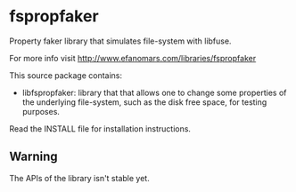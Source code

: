 fspropfaker
===========

Property faker library that simulates file-system with libfuse.

For more info visit http://www.efanomars.com/libraries/fspropfaker

This source package contains:

- libfspropfaker:
    library that that allows one to change some properties of the underlying
    file-system, such as the disk free space, for testing purposes.


Read the INSTALL file for installation instructions.


Warning
-------
The APIs of the library isn't stable yet.
